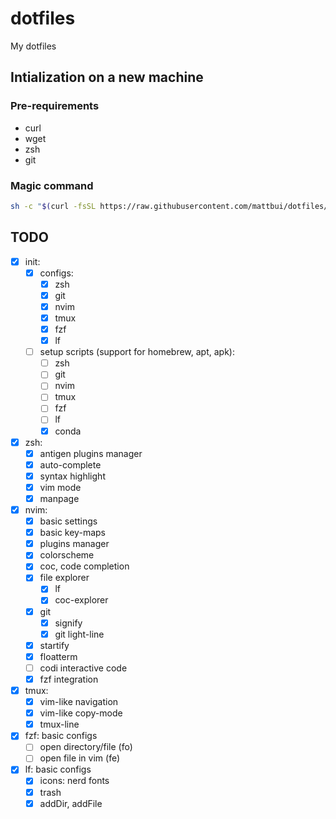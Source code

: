 # dotfiles

My dotfiles

## Intialization on a new machine

### Pre-requirements

- curl
- wget
- zsh
- git

### Magic command

```sh
sh -c "$(curl -fsSL https://raw.githubusercontent.com/mattbui/dotfiles/master/initialize.sh)"
```

## TODO

- [x] init:
  - [x] configs:
    - [x] zsh
    - [x] git
    - [x] nvim
    - [x] tmux
    - [x] fzf
    - [x] lf
  - [ ] setup scripts (support for homebrew, apt, apk):
    - [ ] zsh
    - [ ] git
    - [ ] nvim
    - [ ] tmux
    - [ ] fzf
    - [ ] lf
    - [x] conda
- [x] zsh:
  - [x] antigen plugins manager
  - [x] auto-complete
  - [x] syntax highlight
  - [x] vim mode
  - [x] manpage
- [x] nvim:
  - [x] basic settings
  - [x] basic key-maps
  - [x] plugins manager
  - [x] colorscheme
  - [x] coc, code completion
  - [x] file explorer
    - [x] lf
    - [x] coc-explorer
  - [x] git
    - [x] signify
    - [x] git light-line
  - [x] startify
  - [x] floatterm
  - [ ] codi interactive code
  - [x] fzf integration
- [x] tmux:
  - [x] vim-like navigation
  - [x] vim-like copy-mode
  - [x] tmux-line
- [x] fzf: basic configs
  - [ ] open directory/file (fo)
  - [ ] open file in vim (fe)
- [x] lf: basic configs
  - [x] icons: nerd fonts
  - [x] trash
  - [x] addDir, addFile

